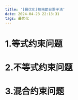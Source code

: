 ```yaml
---
title: '[最优化]拉格朗日乘子法'
date: 2024-04-23 22:13:31
tags: 最优化
---
```


# 1.等式约束问题





# 2.不等式约束问题





# 3.混合约束问题

